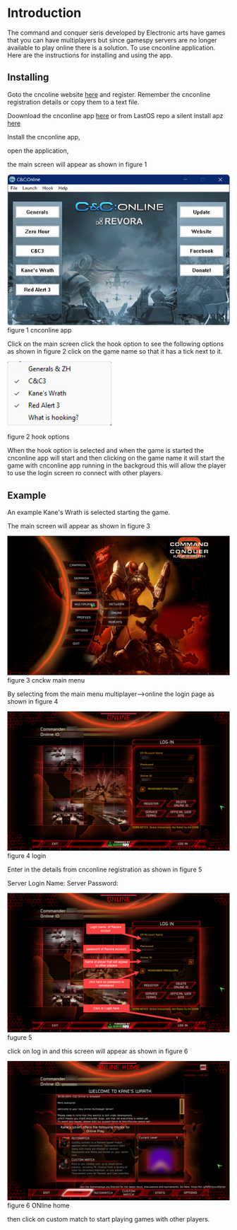 # Introduction
 The command and conquer seris developed by Electronic arts have games that you can have multiplayers but since gamespy servers are no longer available to play online there is a solution. To use cnconline application.
 Here are the instructions for installing and using the app.

 ## Installing
Goto the cncoline website [here]([http](https://cnc-online.net/en/)) and register.
Remember the cnconline registration details or copy them to a text file.


Doownload the cnconline app [here](https://cnc-online.net/en/download/)
or from LastOS repo a silent install apz [here](https://www.lastos.org/repo/CNCOnline_v2.0.7_ssApp.apz)


Install the cnconline app,

open the application,

 the main screen will appear as shown in  figure 1

![cnconlineapp](cnconlineapp.jpg)
figure 1 cnconline app

Click on the main screen click  the hook option to see the following options as shown in figure 2
click on the game name so that it has a tick next to it.

![cnconlineapp hooka](cnconlineapphook.jpg)

figure 2 hook options

When the hook option is selected and when the game is started the cnconline app will start and then clicking on the game name it will start the game with cnconline app running in the backgroud this will allow the player to use the login screen ro connect with other players.

## Example
An example Kane's Wrath is selected starting the game.

The main screen will appear as shown in figure 3

![Alt text](cnckwmainmenu.jpg)
figure 3 cnckw main menu

By selecting from the main menu multiplayer-->online the login page as shown in figure 4

![Alt text](cnckwlogin.jpg)
figure 4 login

Enter in the details from cnconline registration as shown in figure 5

Server Login Name:
Server Password:

![Alt text](cnckwlogindetails.jpg)
fugure 5


click on log in and this screen will appear as shown in figure 6

![cnchome](cnckwhome.jpg)
figure 6 ONline home

then click on custom match to start playing games with other players.